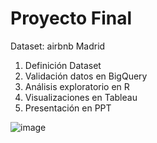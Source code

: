 # Proyecto Final

Dataset: airbnb Madrid

1.  Definición Dataset
2.  Validación datos en BigQuery
3.  Análisis exploratorio en R
4.  Visualizaciones en Tableau
5.  Presentación en PPT

![image](https://user-images.githubusercontent.com/88739373/219135886-f6750fe4-724f-4586-8fc9-677d8a037372.png)

